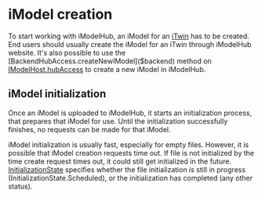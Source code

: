 # iModel creation

To start working with iModelHub, an iModel for an [iTwin]($docs/learning/Glossary.md#itwin) has to be created. End users should usually create the iModel for an iTwin through iModelHub website. It's also possible to use the [BackendHubAccess.createNewIModel]($backend) method on [IModelHost.hubAccess]($backend) to create a new iModel in iModelHub.

## iModel initialization

Once an iModel is uploaded to iModelHub, it starts an initialization process, that prepares that iModel for use. Until the initialization successfully finishes, no requests can be made for that iModel.

iModel initialization is usually fast, especially for empty files. However, it is possible that iModel creation requests time out. If file is not initialized by the time create request times out, it could still get initialized in the future. [InitializationState]($imodelhub-client) specifies whether the file initialization is still in progress (InitializationState.Scheduled), or the initialization has completed (any other status).
